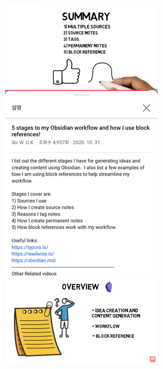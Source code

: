 ![](Assets/6F83FE53-11AB-462E-8FB1-115C175E5762.png)
![](Assets/F770B9C6-710E-44CB-9E9E-DBB041D45C77.png)